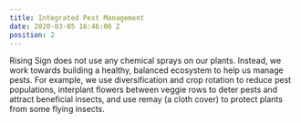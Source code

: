 ```yaml
---
title: Integrated Pest Management
date: 2020-03-05 16:46:00 Z
position: 2
---
```


Rising Sign does not use any chemical sprays on our plants. Instead, we work towards building a healthy, balanced ecosystem to help us manage pests. For example, we use diversification and crop rotation to reduce pest populations, interplant flowers between veggie rows to deter pests and attract beneficial insects, and use remay (a cloth cover) to protect plants from some flying insects.